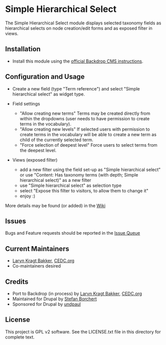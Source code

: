 # Simple Hierarchical Select

The Simple Hierarchical Select module displays selected taxonomy fields as
hierarchical selects on node creation/edit forms and as exposed filter in views.

## Installation

- Install this module using the [official Backdrop CMS instructions](https://backdropcms.org/guide/modules).

## Configuration and Usage

* Create a new field (type "Term reference") and select
  "Simple hierarchical select" as widget type.

* Field settings
  - "Allow creating new terms"
    Terms may be created directly from within the dropdowns (user needs to have
    permission to create terms in the vocabulary).
  - "Allow creating new levels"
    If selected users with permission to create terms in the vocabulary will be
    able to create a new term as child of the currently selected term.
  - "Force selection of deepest level"
    Force users to select terms from the deepest level.

* Views (exposed filter)
  - add a new filter using the field set-up as "Simple hierarchical select" or
    use "Content: Has taxonomy terms (with depth; Simple hierarchical select)"
    as a new filter
  - use "Simple hierarchical select" as selection type
  - select "Expose this filter to visitors, to allow them to change it"
  - enjoy :)

More details may be found (or added) in the [Wiki](https://github.com/backdrop-contrib/shs/issues)

## Issues

Bugs and Feature requests should be reported in the [Issue Queue](https://github.com/backdrop-contrib/shs/issues)

## Current Maintainers

- [Laryn Kragt Bakker](https://github.com/laryn), [CEDC.org](https://CEDC.org)
- Co-maintainers desired

## Credits

- Port to Backdrop (in process) by [Laryn Kragt Bakker](https://github.com/laryn), [CEDC.org](https://CEDC.org)
- Maintained for Drupal by [Stefan Borchert](http://drupal.org/user/36942)
- Sponsored for Drupal by [undpaul](http://www.undpaul.de)


## License

This project is GPL v2 software. See the LICENSE.txt file in this directory for
complete text.
